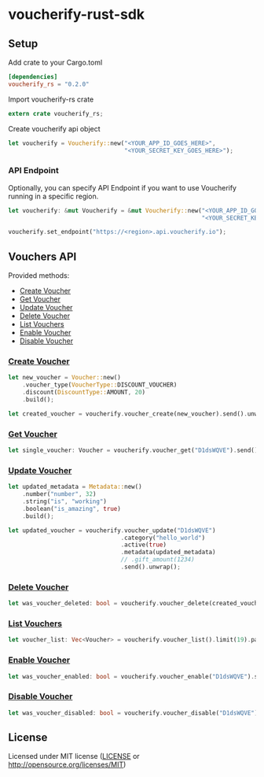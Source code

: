 # voucherify-rust-sdk

## Setup

Add crate to your Cargo.toml
``` toml
[dependencies]
voucherify_rs = "0.2.0"
```

Import voucherify-rs crate

``` rust
extern crate voucherify_rs;
```

Create voucherify api object

``` rust
let voucherify = Voucherify::new("<YOUR_APP_ID_GOES_HERE>",
                                 "<YOUR_SECRET_KEY_GOES_HERE>");
```

### API Endpoint

Optionally, you can specify API Endpoint if you want to use Voucherify running in a specific region.

``` rust
let voucherify: &mut Voucherify = &mut Voucherify::new("<YOUR_APP_ID_GOES_HERE>",
                                                       "<YOUR_SECRET_KEY_GOES_HERE>");

voucherify.set_endpoint("https://<region>.api.voucherify.io");
```

## Vouchers API

Provided methods:
- [Create Voucher](#create-voucher)
- [Get Voucher](#get-voucher)
- [Update Voucher](#update-voucher)
- [Delete Voucher](#delete-voucher)
- [List Vouchers](#list-vouchers)
- [Enable Voucher](#enable-voucher)
- [Disable Voucher](#disable-voucher)

### [Create Voucher]

``` rust
let new_voucher = Voucher::new()
    .voucher_type(VoucherType::DISCOUNT_VOUCHER)
    .discount(DiscountType::AMOUNT, 20)
    .build();

let created_voucher = voucherify.voucher_create(new_voucher).send().unwrap();
```

### [Get Voucher]

``` rust
let single_voucher: Voucher = voucherify.voucher_get("D1dsWQVE").send().unwrap();
```

### [Update Voucher]

``` rust
let updated_metadata = Metadata::new()
    .number("number", 32)
    .string("is", "working")
    .boolean("is_amazing", true)
    .build();

let updated_voucher = voucherify.voucher_update("D1dsWQVE")
                                .category("hello_world")
                                .active(true)
                                .metadata(updated_metadata)
                                // .gift_amount(1234)
                                .send().unwrap();
```

### [Delete Voucher]

``` rust
let was_voucher_deleted: bool = voucherify.voucher_delete(created_voucher_code.as_str()).send().unwrap();
```

### [List Vouchers]

``` rust
let voucher_list: Vec<Voucher> = voucherify.voucher_list().limit(19).page(1).send().unwrap();
```

### [Enable Voucher]

``` rust
let was_voucher_enabled: bool = voucherify.voucher_enable("D1dsWQVE").send().unwrap();
```

### [Disable Voucher]

``` rust
let was_voucher_disabled: bool = voucherify.voucher_disable("D1dsWQVE").send().unwrap();
```

## License

Licensed under MIT license ([LICENSE](LICENSE) or http://opensource.org/licenses/MIT)

[Create Voucher]: https://docs.voucherify.io/reference?utm_source=github&utm_medium=sdk&utm_campaign=acq#create-voucher
[Get Voucher]: https://docs.voucherify.io/reference?utm_source=github&utm_medium=sdk&utm_campaign=acq#vouchers-get
[Update Voucher]: https://docs.voucherify.io/reference?utm_source=github&utm_medium=sdk&utm_campaign=acq#update-voucher
[Delete Voucher]: https://docs.voucherify.io/reference?utm_source=github&utm_medium=sdk&utm_campaign=acq#delete-voucher
[List Vouchers]: https://docs.voucherify.io/reference?utm_source=github&utm_medium=sdk&utm_campaign=acq#list-vouchers
[Enable Voucher]: https://docs.voucherify.io/reference?utm_source=github&utm_medium=sdk&utm_campaign=acq#enable-voucher
[Disable Voucher]: https://docs.voucherify.io/reference?utm_source=github&utm_medium=sdk&utm_campaign=acq#disable-voucher
